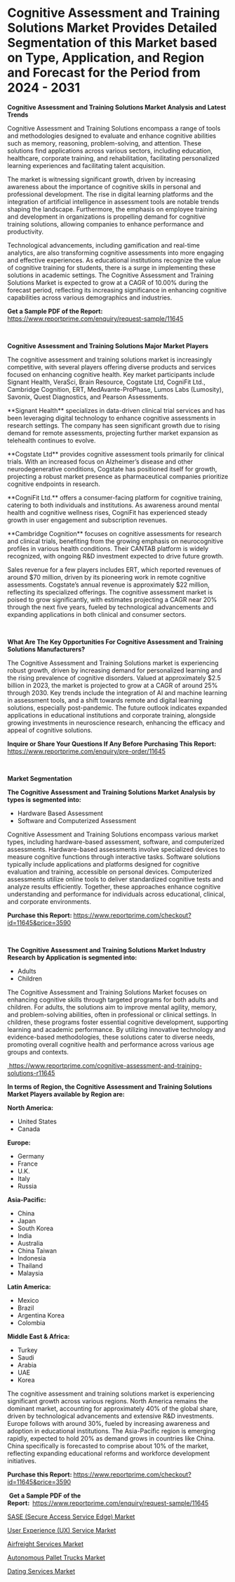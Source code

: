 <p><h1>Cognitive Assessment and Training Solutions Market Provides Detailed Segmentation of this Market based on Type, Application, and Region and Forecast for the Period from 2024 - 2031</h1></p><p><strong>Cognitive Assessment and Training Solutions Market Analysis and Latest Trends</strong></p>
<p><p>Cognitive Assessment and Training Solutions encompass a range of tools and methodologies designed to evaluate and enhance cognitive abilities such as memory, reasoning, problem-solving, and attention. These solutions find applications across various sectors, including education, healthcare, corporate training, and rehabilitation, facilitating personalized learning experiences and facilitating talent acquisition. </p><p>The market is witnessing significant growth, driven by increasing awareness about the importance of cognitive skills in personal and professional development. The rise in digital learning platforms and the integration of artificial intelligence in assessment tools are notable trends shaping the landscape. Furthermore, the emphasis on employee training and development in organizations is propelling demand for cognitive training solutions, allowing companies to enhance performance and productivity. </p><p>Technological advancements, including gamification and real-time analytics, are also transforming cognitive assessments into more engaging and effective experiences. As educational institutions recognize the value of cognitive training for students, there is a surge in implementing these solutions in academic settings. The Cognitive Assessment and Training Solutions Market is expected to grow at a CAGR of 10.00% during the forecast period, reflecting its increasing significance in enhancing cognitive capabilities across various demographics and industries.</p></p>
<p><strong>Get a Sample PDF of the Report:&nbsp;</strong> <a href="https://www.reportprime.com/enquiry/request-sample/11645?utm_campaign=118&utm_medium=2&utm_source=Github&utm_content=ia&utm_term=02122024&utm_id=cognitive-assessment-and-training-solutions">https://www.reportprime.com/enquiry/request-sample/11645</a></p>
<p>&nbsp;</p>
<p><strong>Cognitive Assessment and Training Solutions Major Market Players</strong></p>
<p><p>The cognitive assessment and training solutions market is increasingly competitive, with several players offering diverse products and services focused on enhancing cognitive health. Key market participants include Signant Health, VeraSci, Brain Resource, Cogstate Ltd, CogniFit Ltd., Cambridge Cognition, ERT, MedAvante-ProPhase, Lumos Labs (Lumosity), Savonix, Quest Diagnostics, and Pearson Assessments.</p><p>**Signant Health** specializes in data-driven clinical trial services and has been leveraging digital technology to enhance cognitive assessments in research settings. The company has seen significant growth due to rising demand for remote assessments, projecting further market expansion as telehealth continues to evolve.</p><p>**Cogstate Ltd** provides cognitive assessment tools primarily for clinical trials. With an increased focus on Alzheimer’s disease and other neurodegenerative conditions, Cogstate has positioned itself for growth, projecting a robust market presence as pharmaceutical companies prioritize cognitive endpoints in research.</p><p>**CogniFit Ltd.** offers a consumer-facing platform for cognitive training, catering to both individuals and institutions. As awareness around mental health and cognitive wellness rises, CogniFit has experienced steady growth in user engagement and subscription revenues.</p><p>**Cambridge Cognition** focuses on cognitive assessments for research and clinical trials, benefiting from the growing emphasis on neurocognitive profiles in various health conditions. Their CANTAB platform is widely recognized, with ongoing R&D investment expected to drive future growth.</p><p>Sales revenue for a few players includes ERT, which reported revenues of around $70 million, driven by its pioneering work in remote cognitive assessments. Cogstate’s annual revenue is approximately $22 million, reflecting its specialized offerings. The cognitive assessment market is poised to grow significantly, with estimates projecting a CAGR near 20% through the next five years, fueled by technological advancements and expanding applications in both clinical and consumer sectors.</p></p>
<p>&nbsp;</p>
<p><strong>What Are The Key Opportunities For Cognitive Assessment and Training Solutions Manufacturers?</strong></p>
<p><p>The Cognitive Assessment and Training Solutions market is experiencing robust growth, driven by increasing demand for personalized learning and the rising prevalence of cognitive disorders. Valued at approximately $2.5 billion in 2023, the market is projected to grow at a CAGR of around 25% through 2030. Key trends include the integration of AI and machine learning in assessment tools, and a shift towards remote and digital learning solutions, especially post-pandemic. The future outlook indicates expanded applications in educational institutions and corporate training, alongside growing investments in neuroscience research, enhancing the efficacy and appeal of cognitive solutions.</p></p>
<p><strong>Inquire or Share Your Questions If Any Before Purchasing This Report:</strong> <a href="https://www.reportprime.com/enquiry/pre-order/11645?utm_campaign=118&utm_medium=2&utm_source=Github&utm_content=ia&utm_term=02122024&utm_id=cognitive-assessment-and-training-solutions">https://www.reportprime.com/enquiry/pre-order/11645</a></p>
<p>&nbsp;</p>
<p><strong>Market Segmentation</strong></p>
<p><strong>The Cognitive Assessment and Training Solutions Market Analysis by types is segmented into:</strong></p>
<p><ul><li>Hardware Based Assessment</li><li>Software and Computerized Assessment</li></ul></p>
<p><p>Cognitive Assessment and Training Solutions encompass various market types, including hardware-based assessment, software, and computerized assessments. Hardware-based assessments involve specialized devices to measure cognitive functions through interactive tasks. Software solutions typically include applications and platforms designed for cognitive evaluation and training, accessible on personal devices. Computerized assessments utilize online tools to deliver standardized cognitive tests and analyze results efficiently. Together, these approaches enhance cognitive understanding and performance for individuals across educational, clinical, and corporate environments.</p></p>
<p><strong>Purchase this Report:&nbsp;</strong><a href="https://www.reportprime.com/checkout?id=11645&price=3590&utm_campaign=118&utm_medium=2&utm_source=Github&utm_content=ia&utm_term=02122024&utm_id=cognitive-assessment-and-training-solutions">https://www.reportprime.com/checkout?id=11645&price=3590</a></p>
<p>&nbsp;</p>
<p><strong>The Cognitive Assessment and Training Solutions Market Industry Research by Application is segmented into:</strong></p>
<p><ul><li>Adults</li><li>Children</li></ul></p>
<p><p>The Cognitive Assessment and Training Solutions Market focuses on enhancing cognitive skills through targeted programs for both adults and children. For adults, the solutions aim to improve mental agility, memory, and problem-solving abilities, often in professional or clinical settings. In children, these programs foster essential cognitive development, supporting learning and academic performance. By utilizing innovative technology and evidence-based methodologies, these solutions cater to diverse needs, promoting overall cognitive health and performance across various age groups and contexts.</p></p>
<p><a href="https://www.reportprime.com/cognitive-assessment-and-training-solutions-r11645?utm_campaign=118&utm_medium=2&utm_source=Github&utm_content=ia&utm_term=02122024&utm_id=cognitive-assessment-and-training-solutions">&nbsp;https://www.reportprime.com/cognitive-assessment-and-training-solutions-r11645</a></p>
<p><strong>In terms of Region, the Cognitive Assessment and Training Solutions Market Players available by Region are:</strong></p>
<p>
    <p> <strong> North America: </strong>
        <ul>
            <li>United States</li>
            <li>Canada</li>
        </ul>
        </p> 
    <p> <strong> Europe: </strong>
        <ul>
            <li>Germany</li>
            <li>France</li>
            <li>U.K.</li>
            <li>Italy</li>
            <li>Russia</li>
        </ul>
        </p> 
    <p> <strong> Asia-Pacific: </strong>
        <ul>
            <li>China</li>
            <li>Japan</li>
            <li>South Korea</li>
            <li>India</li>
            <li>Australia</li>
            <li>China Taiwan</li>
            <li>Indonesia</li>
            <li>Thailand</li>
            <li>Malaysia</li>
        </ul>
        </p> 
    <p> <strong> Latin America: </strong>
        <ul>
            <li>Mexico</li>
            <li>Brazil</li>
            <li>Argentina Korea</li>
            <li>Colombia</li>
        </ul>
        </p> 
    <p> <strong> Middle East & Africa: </strong>
        <ul>
            <li>Turkey</li>
            <li>Saudi</li>
            <li>Arabia</li>
            <li>UAE</li>
            <li>Korea</li>
        </ul>
    </p>
    </p>
<p><p>The cognitive assessment and training solutions market is experiencing significant growth across various regions. North America remains the dominant market, accounting for approximately 40% of the global share, driven by technological advancements and extensive R&D investments. Europe follows with around 30%, fueled by increasing awareness and adoption in educational institutions. The Asia-Pacific region is emerging rapidly, expected to hold 20% as demand grows in countries like China. China specifically is forecasted to comprise about 10% of the market, reflecting expanding educational reforms and workforce development initiatives.</p></p>
<p><strong>Purchase this Report: </strong><a href="https://www.reportprime.com/checkout?id=11645&price=3590&utm_campaign=118&utm_medium=2&utm_source=Github&utm_content=ia&utm_term=02122024&utm_id=cognitive-assessment-and-training-solutions">https://www.reportprime.com/checkout?id=11645&price=3590</a></p>
<p>&nbsp;<strong>Get a Sample PDF of the Report:&nbsp;&nbsp;</strong><a href="https://www.reportprime.com/enquiry/request-sample/11645?utm_campaign=118&utm_medium=2&utm_source=Github&utm_content=ia&utm_term=02122024&utm_id=cognitive-assessment-and-training-solutions">https://www.reportprime.com/enquiry/request-sample/11645</a></p>
<p><strong></strong></p>
<p><p><a href="https://github.com/AlisaRowe24/Market-Research-Report-List-1/blob/main/sase-secure-access-service-edge-market.md?utm_campaign=118&utm_medium=2&utm_source=Github&utm_content=ia&utm_term=02122024&utm_id=cognitive-assessment-and-training-solutions">SASE (Secure Access Service Edge) Market</a></p><p><a href="https://github.com/arvelm4nthig/Market-Research-Report-List-1/blob/main/user-experience-ux-service-market.md?utm_campaign=118&utm_medium=2&utm_source=Github&utm_content=ia&utm_term=02122024&utm_id=cognitive-assessment-and-training-solutions">User Experience (UX) Service Market</a></p><p><a href="https://www.linkedin.com/pulse/detailed-market-study-global-airfreight-services-industry-qpe6f?utm_campaign=118&utm_medium=2&utm_source=Github&utm_content=ia&utm_term=02122024&utm_id=cognitive-assessment-and-training-solutions">Airfreight Services Market</a></p><p><a href="https://issuu.com/reportprime-2/docs/autonomous-pallet-trucks-market-size-2030.pptx?utm_campaign=118&utm_medium=2&utm_source=Github&utm_content=ia&utm_term=02122024&utm_id=cognitive-assessment-and-training-solutions">Autonomous Pallet Trucks Market</a></p><p><a href="https://www.linkedin.com/pulse/dating-services-market-analysis-report-global-insights-region-p9ncc?utm_campaign=118&utm_medium=2&utm_source=Github&utm_content=ia&utm_term=02122024&utm_id=cognitive-assessment-and-training-solutions">Dating Services Market</a></p></p>